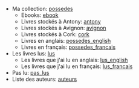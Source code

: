 - Ma collection: [possedes](possedes.md)
    - Ebooks: [ebook](ebook.md)
    - Livres stockés à Antony: [antony](antony.md)
    - Livres stockés à Avignon: [avignon](avignon.md)
    - Livres stockés à Cork: [cork](cork.md)
    - Livres en anglais: [possedes\_english](possedes_english.md)
    - Livres en français: [possedes\_francais](possedes_francais.md)
- Les livres lus: [lus](lus.md)
    - Les livres que j'ai lu en anglais: [lus\_english](lus_english.md)
    - Les livres que j'ai lu en français: [lus\_francais](lus_francais.md)
- Pas lu: [pas\_lus](pas_lus.md)
- Liste des auteurs: [auteurs](auteurs.md)
